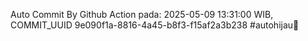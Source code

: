 Auto Commit By Github Action pada: 2025-05-09 13:31:00 WIB, COMMIT_UUID 9e090f1a-8816-4a45-b8f3-f15af2a3b238 #autohijau🗿
